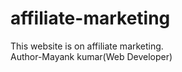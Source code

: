 # affiliate-marketing
This website is on affiliate marketing.
<br>
Author-Mayank kumar(Web Developer)
